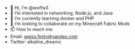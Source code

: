- 👋 Hi, I’m @wolfw3
- 👀 I’m interested in networking, Node.js, and Java
- 🌱 I’m currently learning docker and PHP
- 💞️ I’m looking to collaborate on my Minecraft Fabric Mods
- 📫 How to reach me:
- Email: weiss.finity@yandex.com
- Twitter: alkaline_dreams
